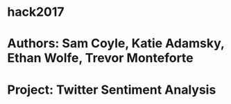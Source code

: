 # hack2017
# Authors: Sam Coyle, Katie Adamsky, Ethan Wolfe, Trevor Monteforte
# Project: Twitter Sentiment Analysis
